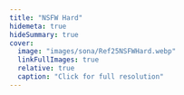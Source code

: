```yaml
---
title: "NSFW Hard"
hidemeta: true
hideSummary: true
cover:
  image: "images/sona/Ref25NSFWHard.webp"
  linkFullImages: true
  relative: true
  caption: "Click for full resolution"
---
```

